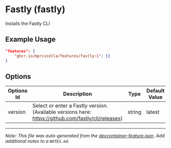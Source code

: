 
# Fastly (fastly)

Installs the Fastly CLI

## Example Usage

```json
"features": {
    "ghcr.io/mpriscella/features/fastly:1": {}
}
```

## Options

| Options Id | Description | Type | Default Value |
|-----|-----|-----|-----|
| version | Select or enter a Fastly version. (Available versions here: https://github.com/fastly/cli/releases) | string | latest |



---

_Note: This file was auto-generated from the [devcontainer-feature.json](https://github.com/mpriscella/features/blob/main/src/fastly/devcontainer-feature.json).  Add additional notes to a `NOTES.md`._

